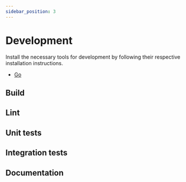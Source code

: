 ```yaml
---
sidebar_position: 3
---
```

# Development

Install the necessary tools for development by following their respective installation instructions.

* [Go](https://go.dev/doc/install)

## Build

## Lint

## Unit tests

## Integration tests

## Documentation
